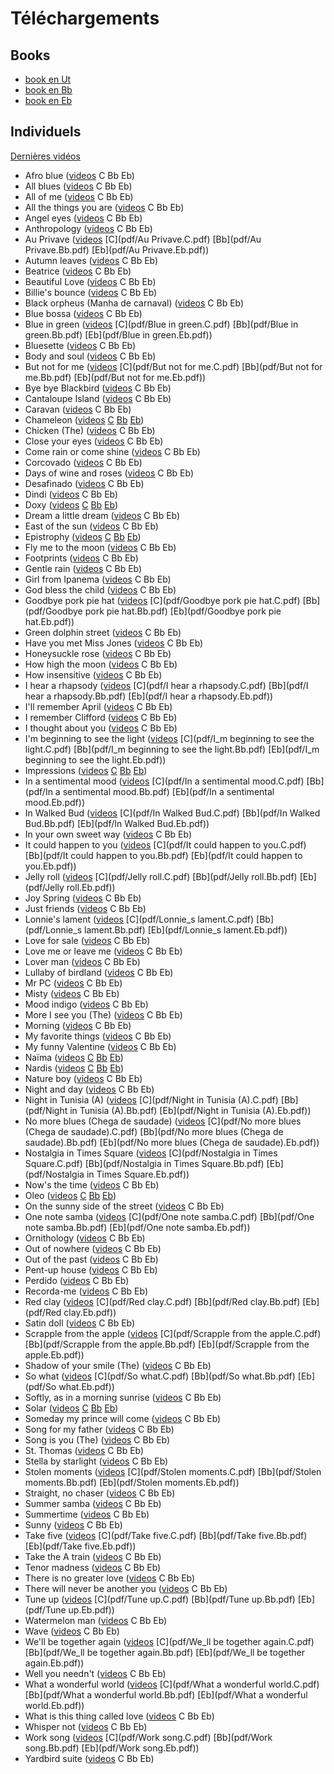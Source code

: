 # Téléchargements

## Books

* [book en Ut](books/book.C.pdf)
* [book en Bb](books/book.Bb.pdf)
* [book en Eb](books/book.Eb.pdf)

## Individuels

[Dernières vidéos](videos.html)

* Afro blue ([videos](video.html?HuOfm6nSW4A) C Bb Eb)
* All blues ([videos](video.html?JIfdYs8WErM/4X0W_Jb592g/acbG46Xo6zw/Nn2DmM55sPk/1V13diBjwYc) C Bb Eb)
* All of me ([videos](video.html?ezcY9-QvJiM) C Bb Eb)
* All the things you are ([videos](video.html?OPapxr8GvG) C Bb Eb)
* Angel eyes ([videos](video.html?nH3gVps3gys) C Bb Eb)
* Anthropology ([videos](video.html?AMuItUv9xZc) C Bb Eb)
* Au Privave ([videos](video.html?dvdQYSWOobc) [C](pdf/Au Privave.C.pdf) [Bb](pdf/Au Privave.Bb.pdf) [Eb](pdf/Au Privave.Eb.pdf))
* Autumn leaves ([videos](video.html?u37RF5xKNq8/jVYhLa8PEAw/rsz6TE6t7-A/YKANToc0SeM) C Bb Eb)
* Beatrice ([videos](video.html?HxMIiTW59Co/AdTFoK7NZmU) C Bb Eb)
* Beautiful Love ([videos](video.html?FSLF-oTFktI/8VYRka3jTeI/VjLYoTR8cDE) C Bb Eb)
* Billie's bounce ([videos](video.html?S4mRaEzwTYo/OtBy0Jt3yAU) C Bb Eb)
* Black orpheus (Manha de carnaval) ([videos](video.html?THYtgT4A46A) C Bb Eb)
* Blue bossa ([videos](video.html?rVnfBj_kOH8/6TvD3snfSig) C Bb Eb)
* Blue in green ([videos](video.html?PoPL7BExSQU) [C](pdf/Blue in green.C.pdf) [Bb](pdf/Blue in green.Bb.pdf) [Eb](pdf/Blue in green.Eb.pdf))
* Bluesette ([videos](video.html?Oi4G6UmYK9U) C Bb Eb)
* Body and soul ([videos](video.html?yC4P4B2kl4Q) C Bb Eb)
* But not for me ([videos](video.html?ymswCl3ucRY) [C](pdf/But not for me.C.pdf) [Bb](pdf/But not for me.Bb.pdf) [Eb](pdf/But not for me.Eb.pdf))
* Bye bye Blackbird ([videos](video.html?KV2lNHfSXBQ) C Bb Eb)
* Cantaloupe Island ([videos](video.html?eU9KQrWigI0/2VN8zH366M8/KPxlTRwlm0o?start=225) C Bb Eb)
* Caravan ([videos](video.html?RE3LwtdcCVM/Hsum9ortSFc) C Bb Eb)
* Chameleon ([videos](video.html?oweK8H40kZk/4UklUe84Vb0) [C](pdf/Chameleon.C.pdf) [Bb](pdf/Chameleon.Bb.pdf) [Eb](pdf/Chameleon.Eb.pdf))
* Chicken (The) ([videos](video.html?LjinwnyZgnE/aPIljv0KKVw/-Ej9TxYo5lo) C Bb Eb)
* Close your eyes ([videos](video.html?H_IgK3SU03M) C Bb Eb)
* Come rain or come shine ([videos](video.html?) C Bb Eb)
* Corcovado ([videos](video.html?5F3wHdDu1bw) C Bb Eb)
* Days of wine and roses ([videos](video.html?AgVUGzrzJ20) C Bb Eb)
* Desafinado ([videos](video.html?991uASejkY8) C Bb Eb)
* Dindi ([videos](video.html?hD7kaMkvo0U) C Bb Eb)
* Doxy ([videos](video.html?VDvk3NigkvI) [C](pdf/Doxy.C.pdf) [Bb](pdf/Doxy.Bb.pdf) [Eb](pdf/Doxy.Eb.pdf))
* Dream a little dream ([videos](video.html?45dS-cT2PTc) C Bb Eb)
* East of the sun ([videos](video.html?k_UE7EBWCq8) C Bb Eb)
* Epistrophy ([videos](video.html?hLopWusx-ZU) [C](pdf/Epistrophy.C.pdf) [Bb](pdf/Epistrophy.Bb.pdf) [Eb](pdf/Epistrophy.Eb.pdf))
* Fly me to the moon ([videos](video.html?EX1gM7bXfVU) C Bb Eb)
* Footprints ([videos](video.html?3XvJFW0DHbU/PDD5znpAhsM/_oNKiE7N5Q0) C Bb Eb)
* Gentle rain ([videos](video.html?Knk0Wgkik9U) C Bb Eb)
* Girl from Ipanema ([videos](video.html?YbczMo3RP3E) C Bb Eb)
* God bless the child ([videos](video.html?fNT0MPIG6ss) C Bb Eb)
* Goodbye pork pie hat ([videos](video.html?sxz9eZ1Aons) [C](pdf/Goodbye pork pie hat.C.pdf) [Bb](pdf/Goodbye pork pie hat.Bb.pdf) [Eb](pdf/Goodbye pork pie hat.Eb.pdf))
* Green dolphin street ([videos](video.html?afdjNq_TKVI/xGVdAlxlp18/ePScRElDHOY) C Bb Eb)
* Have you met Miss Jones ([videos](video.html?hcuX25wcvik) C Bb Eb)
* Honeysuckle rose ([videos](video.html?QATIHWbN-sM) C Bb Eb)
* How high the moon ([videos](video.html?9seRb8Tb1FI) C Bb Eb)
* How insensitive ([videos](video.html?jdO6wP3CqqQ) C Bb Eb)
* I hear a rhapsody ([videos](video.html?myUuXffyu_k) [C](pdf/I hear a rhapsody.C.pdf) [Bb](pdf/I hear a rhapsody.Bb.pdf) [Eb](pdf/I hear a rhapsody.Eb.pdf))
* I'll remember April ([videos](video.html?9m4pOqUOLE8?start=113) C Bb Eb)
* I remember Clifford ([videos](video.html?Nr7wcGmh12A) C Bb Eb)
* I thought about you ([videos](video.html?) C Bb Eb)
* I'm beginning to see the light ([videos](video.html?) [C](pdf/I_m beginning to see the light.C.pdf) [Bb](pdf/I_m beginning to see the light.Bb.pdf) [Eb](pdf/I_m beginning to see the light.Eb.pdf))
* Impressions ([videos](video.html?iqg2Op0tbzM/m5l1OTkNGFk) [C](pdf/Impressions.C.pdf) [Bb](pdf/Impressions.Bb.pdf) [Eb](pdf/Impressions.Eb.pdf))
* In a sentimental mood ([videos](video.html?evetQE_10x4/q2bbBFNrpOk) [C](pdf/In a sentimental mood.C.pdf) [Bb](pdf/In a sentimental mood.Bb.pdf) [Eb](pdf/In a sentimental mood.Eb.pdf))
* In Walked Bud ([videos](video.html?FuHjgKQDofs) [C](pdf/In Walked Bud.C.pdf) [Bb](pdf/In Walked Bud.Bb.pdf) [Eb](pdf/In Walked Bud.Eb.pdf))
* In your own sweet way ([videos](video.html?EJQv0dT_6Ls) C Bb Eb)
* It could happen to you ([videos](video.html?MtWpgWjxouY) [C](pdf/It could happen to you.C.pdf) [Bb](pdf/It could happen to you.Bb.pdf) [Eb](pdf/It could happen to you.Eb.pdf))
* Jelly roll ([videos](video.html?zOutRKnFDj8) [C](pdf/Jelly roll.C.pdf) [Bb](pdf/Jelly roll.Bb.pdf) [Eb](pdf/Jelly roll.Eb.pdf))
* Joy Spring ([videos](video.html?dnK6OHPQZbA) C Bb Eb)
* Just friends ([videos](video.html?88CqlgFAJ-k) C Bb Eb)
* Lonnie's lament ([videos](video.html?YLxaitDDXRw) [C](pdf/Lonnie_s lament.C.pdf) [Bb](pdf/Lonnie_s lament.Bb.pdf) [Eb](pdf/Lonnie_s lament.Eb.pdf))
* Love for sale ([videos](video.html?-i6wNgg5kq4) C Bb Eb)
* Love me or leave me ([videos](video.html?) C Bb Eb)
* Lover man ([videos](video.html?DsT309lQa6k) C Bb Eb)
* Lullaby of birdland ([videos](video.html?Umr0YRw3PzA) C Bb Eb)
* Mr PC ([videos](video.html?jN_8tsakYXI) C Bb Eb)
* Misty ([videos](video.html?p9AkXZ0qvII/LQvgMg6yeKM) C Bb Eb)
* Mood indigo ([videos](video.html?jaq9Gx9GT5E) C Bb Eb)
* More I see you (The) ([videos](video.html?3EsXXjAriqM) C Bb Eb)
* Morning ([videos](video.html?) C Bb Eb)
* My favorite things ([videos](video.html?33o32C0ogVM/3pzIlq7jZzw) C Bb Eb)
* My funny Valentine ([videos](video.html?jvXywhJpOKs) C Bb Eb)
* Naïma ([videos](video.html?QTMqes6HDqU) [C](pdf/Naima.C.pdf) [Bb](pdf/Naima.Bb.pdf) [Eb](pdf/Naima.Eb.pdf))
* Nardis ([videos](video.html?LBo0Cp2ptSA?start=85) [C](pdf/Nardis.C.pdf) [Bb](pdf/Nardis.Bb.pdf) [Eb](pdf/Nardis.Eb.pdf))
* Nature boy ([videos](video.html?Iq0XJCJ1Srw) C Bb Eb)
* Night and day ([videos](video.html?qplFFg9mK2g) C Bb Eb)
* Night in Tunisia (A) ([videos](video.html?KxibMBV3nFo) [C](pdf/Night in Tunisia (A).C.pdf) [Bb](pdf/Night in Tunisia (A).Bb.pdf) [Eb](pdf/Night in Tunisia (A).Eb.pdf))
* No more blues (Chega de saudade) ([videos](video.html?-c6Zbi3tbMg) [C](pdf/No more blues (Chega de saudade).C.pdf) [Bb](pdf/No more blues (Chega de saudade).Bb.pdf) [Eb](pdf/No more blues (Chega de saudade).Eb.pdf))
* Nostalgia in Times Square ([videos](video.html?yO4uzZ2j050) [C](pdf/Nostalgia in Times Square.C.pdf) [Bb](pdf/Nostalgia in Times Square.Bb.pdf) [Eb](pdf/Nostalgia in Times Square.Eb.pdf))
* Now's the time ([videos](video.html?ryNtmkfeJk4) C Bb Eb)
* Oleo ([videos](video.html?9IY29EZb1pI) [C](pdf/Oleo.C.pdf) [Bb](pdf/Oleo.Bb.pdf) [Eb](pdf/Oleo.Eb.pdf))
* On the sunny side of the street ([videos](video.html?bQz3ixEQWz8) C Bb Eb)
* One note samba ([videos](video.html?KBzUuEaBuJY) [C](pdf/One note samba.C.pdf) [Bb](pdf/One note samba.Bb.pdf) [Eb](pdf/One note samba.Eb.pdf))
* Ornithology ([videos](video.html?) C Bb Eb)
* Out of nowhere ([videos](video.html?qBrcY6svyWE) C Bb Eb)
* Out of the past ([videos](video.html?v-5dZknjC5g) C Bb Eb)
* Pent-up house ([videos](video.html?) C Bb Eb)
* Perdido ([videos](video.html?8JZ75IX7Dac) C Bb Eb)
* Recorda-me ([videos](video.html?xwRbcb4ADjY/Lkkywqz1EOc/wesZt3yIKXs/02Aik0wKkAY?start=83) C Bb Eb)
* Red clay ([videos](video.html?ixP-8KF1UeU) [C](pdf/Red clay.C.pdf) [Bb](pdf/Red clay.Bb.pdf) [Eb](pdf/Red clay.Eb.pdf))
* Satin doll ([videos](video.html?TrytKuC3Z_o) C Bb Eb)
* Scrapple from the apple ([videos](video.html?9b2AOlCGpKY) [C](pdf/Scrapple from the apple.C.pdf) [Bb](pdf/Scrapple from the apple.Bb.pdf) [Eb](pdf/Scrapple from the apple.Eb.pdf))
* Shadow of your smile (The) ([videos](video.html?eHar9ni7z2I/U4n8fL5BYMo/E4Yr9sF6ZwQ) C Bb Eb)
* So what ([videos](video.html?ylXk1LBvIqU/KUWJ01OpMDI/J2_bx-q9EmA/jsP3mFK65UM/zqGIZXGYcOM) [C](pdf/So what.C.pdf) [Bb](pdf/So what.Bb.pdf) [Eb](pdf/So what.Eb.pdf))
* Softly, as in a morning sunrise ([videos](video.html?GSLdcEaUOJ0/btc3sEHINBM) C Bb Eb)
* Solar ([videos](video.html?NXi6ZQC-Qn0) [C](pdf/Solar.C.pdf) [Bb](pdf/Solar.Bb.pdf) [Eb](pdf/Solar.Eb.pdf))
* Someday my prince will come ([videos](video.html?Lo18F5ObPng) C Bb Eb)
* Song for my father ([videos](video.html?CWeXOm49kE0) C Bb Eb)
* Song is you (The) ([videos](video.html?JKy3Ai3Wz9M) C Bb Eb)
* St. Thomas ([videos](video.html?8sBKjSGKVlI) C Bb Eb)
* Stella by starlight ([videos](video.html?XR6KDWrn2ew) C Bb Eb)
* Stolen moments ([videos](video.html?I777BcgQL9o) [C](pdf/Stolen moments.C.pdf) [Bb](pdf/Stolen moments.Bb.pdf) [Eb](pdf/Stolen moments.Eb.pdf))
* Straight, no chaser ([videos](video.html?ooS2i65-vk8) C Bb Eb)
* Summer samba ([videos](video.html?ekZMcRBIJCI) C Bb Eb)
* Summertime ([videos](video.html?fpFOOvW9JoU/TRY3SkUpeck) C Bb Eb)
* Sunny ([videos](video.html?) C Bb Eb)
* Take five ([videos](video.html?GKu4_7_ppzk) [C](pdf/Take five.C.pdf) [Bb](pdf/Take five.Bb.pdf) [Eb](pdf/Take five.Eb.pdf))
* Take the A train ([videos](video.html?BJ_4cRG8B1g/cb2w2m1JmCY) C Bb Eb)
* Tenor madness ([videos](video.html?7SaIuR4K2O0/wJYqqA1U0mc?start=30) C Bb Eb)
* There is no greater love ([videos](video.html?zMAMMvlPsaU) C Bb Eb)
* There will never be another you ([videos](video.html?eO_IEv7SzVM) C Bb Eb)
* Tune up ([videos](video.html?1XhzEmbBD5s) [C](pdf/Tune up.C.pdf) [Bb](pdf/Tune up.Bb.pdf) [Eb](pdf/Tune up.Eb.pdf))
* Watermelon man ([videos](video.html?VoDzNYmEg2w/RzPZvKSdN7g/S8tiL14J-bs) C Bb Eb)
* Wave ([videos](video.html?w73hEZKnDeA) C Bb Eb)
* We'll be together again ([videos](video.html?-hhpRZZmVec) [C](pdf/We_ll be together again.C.pdf) [Bb](pdf/We_ll be together again.Bb.pdf) [Eb](pdf/We_ll be together again.Eb.pdf))
* Well you needn't ([videos](video.html?FOvKLvWuZjg) C Bb Eb)
* What a wonderful world ([videos](video.html?BlDgQOd3p-0) [C](pdf/What a wonderful world.C.pdf) [Bb](pdf/What a wonderful world.Bb.pdf) [Eb](pdf/What a wonderful world.Eb.pdf))
* What is this thing called love ([videos](video.html?) C Bb Eb)
* Whisper not ([videos](video.html?JN6vCdmOV-Q) C Bb Eb)
* Work song ([videos](video.html?yfQNdwgvJMw) [C](pdf/Work song.C.pdf) [Bb](pdf/Work song.Bb.pdf) [Eb](pdf/Work song.Eb.pdf))
* Yardbird suite ([videos](video.html?HmroWIcCNUI) C Bb Eb)
